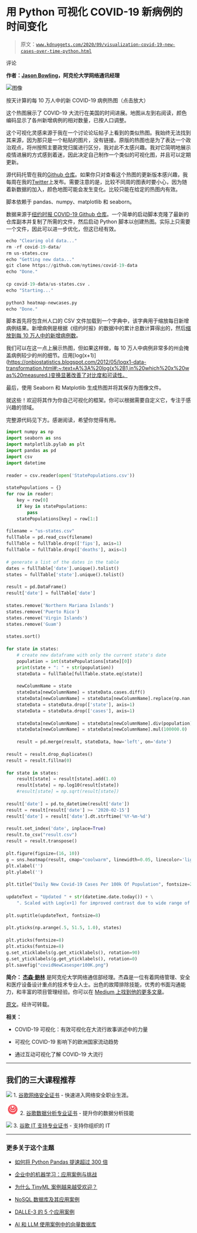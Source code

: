 # 用 Python 可视化 COVID-19 新病例的时间变化

> 原文：[`www.kdnuggets.com/2020/09/visualization-covid-19-new-cases-over-time-python.html`](https://www.kdnuggets.com/2020/09/visualization-covid-19-new-cases-over-time-python.html)

评论

**作者：[Jason Bowling](https://www.linkedin.com/in/jasonbowlingoh/)，阿克伦大学网络通讯经理**

![图像](https://i.ibb.co/p3B8VZR/bowling-covid-full.png)

按天计算的每 10 万人中的新 COVID-19 病例热图（点击放大）

这个热图展示了 COVID-19 大流行在美国的时间进展。地图从左到右阅读，颜色编码显示了各州新增病例的相对数量，已按人口调整。

这个可视化灵感来源于我在一个讨论论坛帖子上看到的类似热图。我始终无法找到其来源，因为那只是一个粘贴的图片，没有链接。原版的热图也是为了表达一个政治观点，将州按照主要政党归属进行区分，我对此不太感兴趣。我对它简明地展示疫情进展的方式感到着迷，因此决定自己制作一个类似的可视化图，并且可以定期更新。

源代码托管在我的[Github 仓库](https://github.com/JasonRBowling/covid19NewCasesPer100KHeatmap)。如果你只对查看这个热图的更新版本感兴趣，我每周在我的[Twitter](https://twitter.com/JRBowling)上发布。需要注意的是，比较不同周的图表时要小心，因为随着新数据的加入，颜色地图可能会发生变化。比较只能在给定的热图内有效。

脚本依赖于 pandas、numpy、matplotlib 和 seaborn。

数据来源于[纽约时报 COVID-19 Github 仓库](https://github.com/nytimes/covid-19-data)。一个简单的启动脚本克隆了最新的仓库副本并复制了所需的文件，然后启动 Python 脚本以创建热图。实际上只需要一个文件，因此可以进一步优化，但这已经有效。

```py
echo "Clearing old data..."
rm -rf covid-19-data/
rm us-states.csv
echo "Getting new data..."
git clone https://github.com/nytimes/covid-19-data
echo "Done."

cp covid-19-data/us-states.csv .
echo "Starting..."

python3 heatmap-newcases.py
echo "Done."
```

脚本首先将包含州人口的 CSV 文件加载到一个字典中，该字典用于缩放每日新增病例结果。新增病例是根据《纽约时报》的数据中的累计总数计算得出的，然后[缩放到每 10 万人中的新增病例数](https://www.robertniles.com/stats/percap.shtml)。

我们可以在这一点上展示热图，但如果这样做，每 10 万人中病例非常多的州会掩盖病例较少的州的细节。应用[log(x+1)](https://onbiostatistics.blogspot.com/2012/05/logx1-data-transformation.html#:~:text=A%3A%20log(x%2B1,in%20which%20x%20was%20measured.)变换显著改善了对比度和可读性。

最后，使用 Seaborn 和 Matplotlib 生成热图并将其保存为图像文件。

就这些！欢迎将其作为你自己可视化的框架。你可以根据需要自定义它，专注于感兴趣的领域。

完整源代码见下方。感谢阅读，希望你觉得有用。

```py
import numpy as np
import seaborn as sns
import matplotlib.pylab as plt
import pandas as pd
import csv
import datetime

reader = csv.reader(open('StatePopulations.csv'))

statePopulations = {}
for row in reader:
    key = row[0]
    if key in statePopulations:
        pass
    statePopulations[key] = row[1:]

filename = "us-states.csv"
fullTable = pd.read_csv(filename)
fullTable = fullTable.drop(['fips'], axis=1)
fullTable = fullTable.drop(['deaths'], axis=1)

# generate a list of the dates in the table
dates = fullTable['date'].unique().tolist()
states = fullTable['state'].unique().tolist()

result = pd.DataFrame()
result['date'] = fullTable['date']

states.remove('Northern Mariana Islands')
states.remove('Puerto Rico')
states.remove('Virgin Islands')
states.remove('Guam')

states.sort()

for state in states:
    # create new dataframe with only the current state's date
    population = int(statePopulations[state][0])
    print(state + ": " + str(population))
    stateData = fullTable[fullTable.state.eq(state)]

    newColumnName = state
    stateData[newColumnName] = stateData.cases.diff()
    stateData[newColumnName] = stateData[newColumnName].replace(np.nan, 0)
    stateData = stateData.drop(['state'], axis=1)
    stateData = stateData.drop(['cases'], axis=1)

    stateData[newColumnName] = stateData[newColumnName].div(population)
    stateData[newColumnName] = stateData[newColumnName].mul(100000.0)

    result = pd.merge(result, stateData, how='left', on='date')

result = result.drop_duplicates()
result = result.fillna(0)

for state in states:
    result[state] = result[state].add(1.0)
    result[state] = np.log10(result[state])
    #result[state] = np.sqrt(result[state])

result['date'] = pd.to_datetime(result['date'])
result = result[result['date'] >= '2020-02-15']
result['date'] = result['date'].dt.strftime('%Y-%m-%d')

result.set_index('date', inplace=True)
result.to_csv("result.csv")
result = result.transpose()

plt.figure(figsize=(16, 10))
g = sns.heatmap(result, cmap="coolwarm", linewidth=0.05, linecolor='lightgrey')
plt.xlabel('')
plt.ylabel('')

plt.title("Daily New Covid-19 Cases Per 100k Of Population", fontsize=20)

updateText = "Updated " + str(datetime.date.today()) + \
    ". Scaled with Log(x+1) for improved contrast due to wide range of values. Data source: NY Times Github. Visualization by @JRBowling"

plt.suptitle(updateText, fontsize=8)

plt.yticks(np.arange(.5, 51.5, 1.0), states)

plt.yticks(fontsize=8)
plt.xticks(fontsize=8)
g.set_xticklabels(g.get_xticklabels(), rotation=90)
g.set_yticklabels(g.get_yticklabels(), rotation=0)
plt.savefig("covidNewCasesper100K.png")
```

**简介： [杰森·鲍林](https://www.linkedin.com/in/jasonbowlingoh/)** 是阿克伦大学网络通信部经理。杰森是一位有着网络管理、安全和医疗设备设计重点的技术专业人士。出色的故障排除技能，优秀的书面沟通能力，和丰富的项目管理经验。你可以在 [Medium 上找到他的更多文章](https://medium.com/@kb8rnu)。

[原文](https://towardsdatascience.com/visualization-of-covid-19-new-cases-over-time-in-python-8c6ac4620c88)。经许可转载。

**相关：**

+   COVID-19 可视化：有效可视化在大流行故事讲述中的力量

+   可视化 COVID-19 影响下的欧洲国家流动趋势

+   通过互动可视化了解 COVID-19 大流行

* * *

## 我们的三大课程推荐

![](img/0244c01ba9267c002ef39d4907e0b8fb.png) 1\. [谷歌网络安全证书](https://www.kdnuggets.com/google-cybersecurity) - 快速进入网络安全职业生涯。

![](img/e225c49c3c91745821c8c0368bf04711.png) 2\. [谷歌数据分析专业证书](https://www.kdnuggets.com/google-data-analytics) - 提升你的数据分析技能

![](img/0244c01ba9267c002ef39d4907e0b8fb.png) 3\. [谷歌 IT 支持专业证书](https://www.kdnuggets.com/google-itsupport) - 支持你组织的 IT

* * *

### 更多关于这个主题

+   [如何将 Python Pandas 提速超过 300 倍](https://www.kdnuggets.com/how-to-speed-up-python-pandas-by-over-300x)

+   [企业中的机器学习：应用案例与挑战](https://www.kdnuggets.com/2022/08/dss-machine-learning-enterprise-cases-challenges.html)

+   [为什么 TinyML 案例越来越受欢迎？](https://www.kdnuggets.com/2022/10/tinyml-cases-becoming-popular.html)

+   [NoSQL 数据库及其应用案例](https://www.kdnuggets.com/2023/03/nosql-databases-cases.html)

+   [DALLE-3 的 5 个应用案例](https://www.kdnuggets.com/5-use-cases-of-dalle-3)

+   [AI 和 LLM 使用案例中的向量数据库](https://www.kdnuggets.com/vector-databases-in-ai-and-llm-use-cases)
